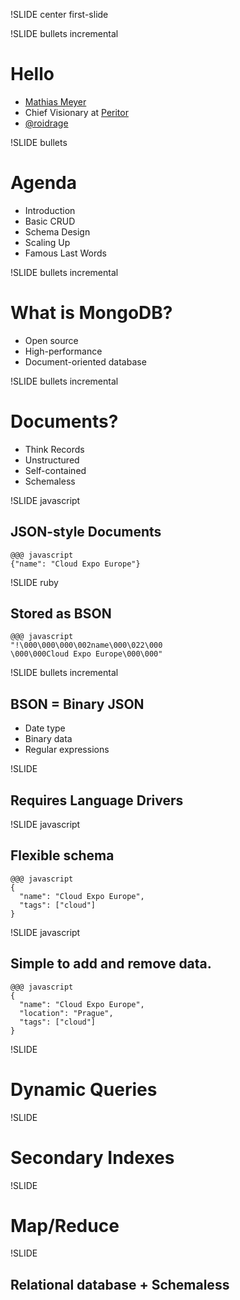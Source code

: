 !SLIDE center first-slide

!SLIDE bullets incremental

# Hello #

* [Mathias Meyer](http://paperplanes.de)
* Chief Visionary at [Peritor](http://peritor.com)
* [@roidrage](http://twitter.com)

!SLIDE bullets

# Agenda #

<ul>
<li><span class="current">Introduction</span></li>
<li>Basic CRUD</li>
<li>Schema Design</li>
<li>Scaling Up</li>
<li>Famous Last Words</li>
</ul>

!SLIDE bullets incremental

# What is MongoDB? #

* Open source
* High-performance
* Document-oriented database

!SLIDE bullets incremental

# Documents? #

* Think Records
* Unstructured
* Self-contained
* Schemaless

!SLIDE javascript

## JSON-style Documents ##

    @@@ javascript
    {"name": "Cloud Expo Europe"}

!SLIDE ruby

## Stored as BSON ##

    @@@ javascript
    "!\000\000\000\002name\000\022\000
    \000\000Cloud Expo Europe\000\000"

!SLIDE bullets incremental

## BSON = Binary JSON ##

* Date type
* Binary data
* Regular expressions

!SLIDE

## Requires Language Drivers ##

!SLIDE javascript

## Flexible schema ##

    @@@ javascript
    {
      "name": "Cloud Expo Europe",
      "tags": ["cloud"]
    }

!SLIDE javascript

## Simple to add and remove data. ##

    @@@ javascript
    {
      "name": "Cloud Expo Europe",
      "location": "Prague",
      "tags": ["cloud"]
    }

!SLIDE

# Dynamic Queries #

!SLIDE

# Secondary Indexes #

!SLIDE

# Map/Reduce #

!SLIDE

## Relational database + Schemaless ##
